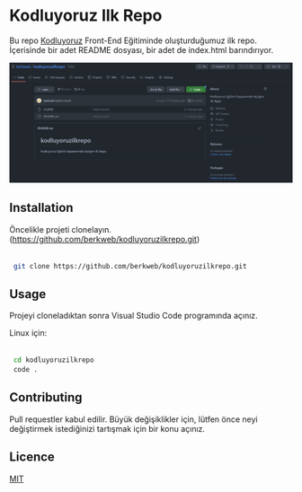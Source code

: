 # Kodluyoruz Ilk Repo

Bu repo [Kodluyoruz](https://kodluyoruz.org/) Front-End Eğitiminde oluşturduğumuz ilk repo. İçerisinde bir adet README dosyası, bir adet de index.html barındırıyor.

![GitHubRepo](photos/firstphoto.png)

## Installation

Öncelikle projeti clonelayın. (https://github.com/berkweb/kodluyoruzilkrepo.git)

```bash
 
 git clone https://github.com/berkweb/kodluyoruzilkrepo.git

```

## Usage

Projeyi cloneladıktan sonra Visual Studio Code programında açınız.

Linux için:
```bash
 
 cd kodluyoruzilkrepo
 code .

```

## Contributing
Pull requestler kabul edilir. Büyük değişiklikler için, lütfen önce neyi değiştirmek istediğinizi tartışmak için bir konu açınız.

## Licence

[MIT](https://choosealicense.com/licenses/mit/)
